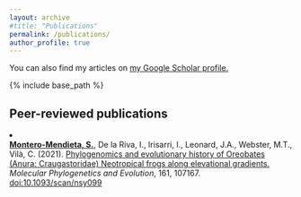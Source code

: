 ```yaml
---
layout: archive
#title: "Publications"
permalink: /publications/
author_profile: true
---
```


You can also find my articles on <u><a href="https://scholar.google.com/citations?user=kecK5aoAAAAJ&hl=en">my Google Scholar profile</a>.</u>

{% include base_path %}

<h2>Peer-reviewed publications</h2>
<li><div class='altmetric-embed' data-badge-type='donut' data-doi="10.1016/j.ympev.2021.107167"></div>
<b><u>Montero-Mendieta, S.</u></b>, De la Riva, I.,  Irisarri, I., Leonard, J.A., Webster, M.T., Vilà, C. (2021). <a href="https://academic.oup.com/scan/advance-article/doi/10.1093/scan/nsy099/5168059">Phylogenomics and evolutionary history of Oreobates (Anura: Craugastoridae) Neotropical frogs along elevational gradients.</a><i> Molecular Phylogenetics and Evolution</i>, 161, 107167. <a href="https://academic.oup.com/scan/advance-article/doi/10.1093/scan/nsy099/5168059">doi:10.1093/scan/nsy099</a>
</li>

